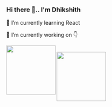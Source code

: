 ### Hi there 👋.. I'm Dhikshith

🌱 I’m currently learning React

🔭 I’m currently working on 👇

<a href="https://github.com/DHIKSHITH/Social-Network-Application">
  <img src="https://github-readme-stats.vercel.app/api/pin/?username=dhikshith&repo=Social-Network-Application" height=130 align="left" />
</a>
<br/>

<img align="left" src="https://github-readme-stats.vercel.app/api/top-langs/?username=dhikshith&layout=compact" height=130 />
<!--
**DHIKSHITH/DHIKSHITH** is a ✨ _special_ ✨ repository because its `README.md` (this file) appears on your GitHub profile.

Here are some ideas to get you started:

- 🔭 I’m currently working on ...
- 🌱 I’m currently learning ...
- 👯 I’m looking to collaborate on ...
- 🤔 I’m looking for help with ...
- 💬 Ask me about ...
- 📫 How to reach me: ...
- 😄 Pronouns: ...
- ⚡ Fun fact: ...
-->
